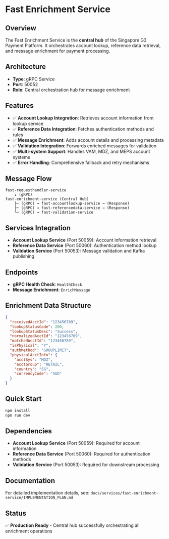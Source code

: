 # Fast Enrichment Service

## Overview
The Fast Enrichment Service is the **central hub** of the Singapore G3 Payment Platform. It orchestrates account lookup, reference data retrieval, and message enrichment for payment processing.

## Architecture
- **Type**: gRPC Service
- **Port**: 50052
- **Role**: Central orchestration hub for message enrichment

## Features
- ✅ **Account Lookup Integration**: Retrieves account information from lookup service
- ✅ **Reference Data Integration**: Fetches authentication methods and rules
- ✅ **Message Enrichment**: Adds account details and processing metadata
- ✅ **Validation Integration**: Forwards enriched messages for validation
- ✅ **Multi-system Support**: Handles VAM, MDZ, and MEPS account systems
- ✅ **Error Handling**: Comprehensive fallback and retry mechanisms

## Message Flow
```
fast-requesthandler-service
    ↓ (gRPC)
fast-enrichment-service (Central Hub)
    ├─ (gRPC) → fast-accountlookup-service → (Response)
    ├─ (gRPC) → fast-referencedata-service → (Response)
    └─ (gRPC) → fast-validation-service
```

## Services Integration
- **Account Lookup Service** (Port 50059): Account information retrieval
- **Reference Data Service** (Port 50060): Authentication method lookup
- **Validation Service** (Port 50053): Message validation and Kafka publishing

## Endpoints
- **gRPC Health Check**: `HealthCheck`
- **Message Enrichment**: `EnrichMessage`

## Enrichment Data Structure
```json
{
  "receivedAcctId": "123456789",
  "lookupStatusCode": 200,
  "lookupStatusDesc": "Success",
  "normalizedAcctId": "123456789",
  "matchedAcctId": "123456789",
  "isPhysical": "Y",
  "authMethod": "GROUPLIMIT",
  "physicalAcctInfo": {
    "acctSys": "MDZ",
    "acctGroup": "RETAIL",
    "country": "SG",
    "currencyCode": "SGD"
  }
}
```

## Quick Start
```bash
npm install
npm run dev
```

## Dependencies
- **Account Lookup Service** (Port 50059): Required for account information
- **Reference Data Service** (Port 50060): Required for authentication methods
- **Validation Service** (Port 50053): Required for downstream processing

## Documentation
For detailed implementation details, see: `docs/services/fast-enrichment-service/IMPLEMENTATION_PLAN.md`

## Status
✅ **Production Ready** - Central hub successfully orchestrating all enrichment operations 